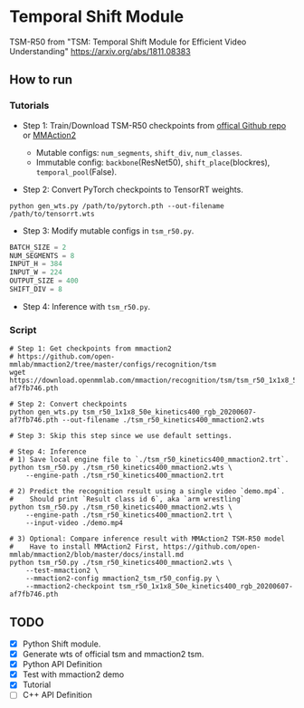 # Temporal Shift Module

TSM-R50 from "TSM: Temporal Shift Module for Efficient Video Understanding" <https://arxiv.org/abs/1811.08383>

## How to run

### Tutorials

+ Step 1: Train/Download TSM-R50 checkpoints from [offical Github repo](https://github.com/mit-han-lab/temporal-shift-module) or [MMAction2](https://github.com/open-mmlab/mmaction2)
  + Mutable configs: `num_segments`, `shift_div`, `num_classes`.
  + Immutable config: `backbone`(ResNet50), `shift_place`(blockres), `temporal_pool`(False).

+ Step 2: Convert PyTorch checkpoints to TensorRT weights.

```shell
python gen_wts.py /path/to/pytorch.pth --out-filename /path/to/tensorrt.wts
```

+ Step 3: Modify mutable configs in `tsm_r50.py`.

```python
BATCH_SIZE = 2
NUM_SEGMENTS = 8
INPUT_H = 384
INPUT_W = 224
OUTPUT_SIZE = 400
SHIFT_DIV = 8
```

+ Step 4: Inference with `tsm_r50.py`.

### Script

```shell
# Step 1: Get checkpoints from mmaction2
# https://github.com/open-mmlab/mmaction2/tree/master/configs/recognition/tsm
wget https://download.openmmlab.com/mmaction/recognition/tsm/tsm_r50_1x1x8_50e_kinetics400_rgb/tsm_r50_1x1x8_50e_kinetics400_rgb_20200607-af7fb746.pth

# Step 2: Convert checkpoints
python gen_wts.py tsm_r50_1x1x8_50e_kinetics400_rgb_20200607-af7fb746.pth --out-filename ./tsm_r50_kinetics400_mmaction2.wts

# Step 3: Skip this step since we use default settings.

# Step 4: Inference
# 1) Save local engine file to `./tsm_r50_kinetics400_mmaction2.trt`.
python tsm_r50.py ./tsm_r50_kinetics400_mmaction2.wts \
    --engine-path ./tsm_r50_kinetics400_mmaction2.trt

# 2) Predict the recognition result using a single video `demo.mp4`.
#    Should print `Result class id 6`, aka `arm wrestling`
python tsm_r50.py ./tsm_r50_kinetics400_mmaction2.wts \
    --engine-path ./tsm_r50_kinetics400_mmaction2.trt \
    --input-video ./demo.mp4

# 3) Optional: Compare inference result with MMAction2 TSM-R50 model
#    Have to install MMAction2 First, https://github.com/open-mmlab/mmaction2/blob/master/docs/install.md
python tsm_r50.py ./tsm_r50_kinetics400_mmaction2.wts \
    --test-mmaction2 \
    --mmaction2-config mmaction2_tsm_r50_config.py \
    --mmaction2-checkpoint tsm_r50_1x1x8_50e_kinetics400_rgb_20200607-af7fb746.pth
```

## TODO

+ [x] Python Shift module.
+ [x] Generate wts of official tsm and mmaction2 tsm.
+ [x] Python API Definition
+ [x] Test with mmaction2 demo
+ [x] Tutorial
+ [ ] C++ API Definition
